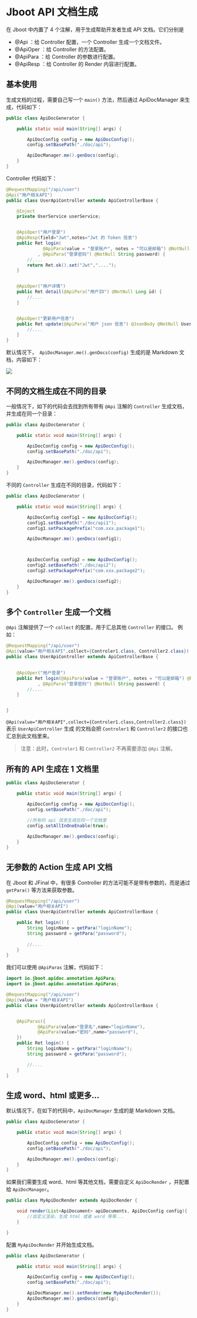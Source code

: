 # Jboot API 文档生成

在 Jboot 中内置了 4 个注解，用于生成帮助开发者生成 API 文档。它们分别是

- @Api  ：给 Controller 配置，一个 Controller 生成一个文档文件。
- @ApiOper ：给 Controller 的方法配置。
- @ApiPara ：给 Controller 的参数进行配置。
- @ApiResp ：给 Controller 的 Render 内容进行配置。

## 基本使用

生成文档的过程，需要自己写一个 `main()` 方法，然后通过 ApiDocManager 来生成，代码如下：

```java
public class ApiDocGenerator {

    public static void main(String[] args) {

        ApiDocConfig config = new ApiDocConfig();
        config.setBasePath("./doc/api");

        ApiDocManager.me().genDocs(config);
    }
}
```

Controller 代码如下：

```java
@RequestMapping("/api/user")
@Api("用户相关API")
public class UserApiController extends ApiControllerBase {

    @Inject
    private UserService userService;


    @ApiOper("用户登录")
    @ApiResp(field="Jwt",notes="Jwt 的 Token 信息")
    public Ret login(
              @ApiPara(value = "登录账户", notes = "可以是邮箱") @NotNull String loginAccount
            , @ApiPara("登录密码") @NotNull String password) {
        //....
        return Ret.ok().set("Jwt","....");
    }


    @ApiOper("用户详情")
    public Ret detail(@ApiPara("用户ID") @NotNull Long id) {
        //....
    }


    @ApiOper("更新用户信息")
    public Ret update(@ApiPara("用户 json 信息") @JsonBody @NotNull User user) {
        //....
    }
}    
```

默认情况下，` ApiDocManager.me().genDocs(config)` 生成的是 Markdown 文档，内容如下：

![](./static/images/apidoc1.jpg)

## 不同的文档生成在不同的目录

一般情况下，如下的代码会去找到所有带有 `@Api` 注解的 `Controller` 生成文档，并生成在同一个目录：

```java
public class ApiDocGenerator {

    public static void main(String[] args) {

        ApiDocConfig config = new ApiDocConfig();
        config.setBasePath("./doc/api");

        ApiDocManager.me().genDocs(config);
    }
}
```

不同的 `Controller` 生成在不同的目录，代码如下：

```java
public class ApiDocGenerator {

    public static void main(String[] args) {

        ApiDocConfig config1 = new ApiDocConfig();
        config1.setBasePath("./doc/api1");
        config1.setPackagePrefix("com.xxx.package1");

        ApiDocManager.me().genDocs(config1);



        ApiDocConfig config2 = new ApiDocConfig();
        config2.setBasePath("./doc/api2");
        config2.setPackagePrefix("com.xxx.package2");

        ApiDocManager.me().genDocs(config2);
    }
}
```

## 多个 `Controller` 生成一个文档

`@Api` 注解提供了一个 `collect` 的配置，用于汇总其他 `Controller` 的接口。 例如：

```java
@RequestMapping("/api/user")
@Api(value="用户相关API",collect={Controler1.class, Controller2.class})
public class UserApiController extends ApiControllerBase {

    
    @ApiOper("用户登录")
    public Ret login(@ApiPara(value = "登录账户", notes = "可以是邮箱") @NotNull String loginAccount
            , @ApiPara("登录密码") @NotNull String password) {
        //....
    }


}    
```

`@Api(value="用户相关API",collect={Controler1.class,Controller2.class})` 表示 `UserApiController` 生成
的文档会把 `Controler1` 和  `Controller2` 的接口也汇总到此文档里来。

> 注意：此时，`Controler1` 和  `Controller2` 不再需要添加 `@Api` 注解。

## 所有的 API 生成在 1 文档里

```java
public class ApiDocGenerator {

    public static void main(String[] args) {

        ApiDocConfig config = new ApiDocConfig();
        config.setBasePath("./doc/api");
        
        //所有的 api 信息生成在同一个文档里
        config.setAllInOneEnable(true);

        ApiDocManager.me().genDocs(config);
    }
}
```




## 无参数的 Action 生成 API 文档
在 Jboot 和 JFinal 中，有很多 Controller 的方法可能不是带有参数的，而是通过 `getPara()` 等方法来获取参数。

```java
@RequestMapping("/api/user")
@Api(value="用户相关API")
public class UserApiController extends ApiControllerBase {

    public Ret login() {
        String loginName = getPara("loginName");
        String password = getPara("password");
        
        //....
    }
}    
```

我们可以使用 `@ApiParas` 注解，代码如下：

```java
import io.jboot.apidoc.annotation.ApiPara;
import io.jboot.apidoc.annotation.ApiParas;

@RequestMapping("/api/user")
@Api(value = "用户相关API")
public class UserApiController extends ApiControllerBase {


    @ApiParas({
            @ApiPara(value="登录名",name="loginName"),
            @ApiPara(value="密码",name="password"),
    })
    public Ret login() {
        String loginName = getPara("loginName");
        String password = getPara("password");

        //....
    }
}    
```

## 生成 word、html 或更多...

默认情况下，在如下的代码中，`ApiDocManager` 生成的是 Markdown 文档。

```java
public class ApiDocGenerator {

    public static void main(String[] args) {

        ApiDocConfig config = new ApiDocConfig();
        config.setBasePath("./doc/api");

        ApiDocManager.me().genDocs(config);
    }
}
```


如果我们需要生成 word、html 等其他文档，需要自定义 `ApiDocRender` ，并配置给 `ApiDocManager`。

```java
public class MyApiDocRender extends ApiDocRender {

    void render(List<ApiDocument> apiDocuments, ApiDocConfig config){
        //自定义渲染，生成 html 或者 word 等等...
    }

}
```

配置 `MyApiDocRender` 并开始生成文档。

```java
public class ApiDocGenerator {

    public static void main(String[] args) {

        ApiDocConfig config = new ApiDocConfig();
        config.setBasePath("./doc/api");

        ApiDocManager.me().setRender(new MyApiDocRender());
        ApiDocManager.me().genDocs(config);
    }
}
```